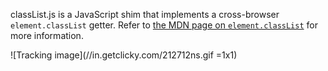 classList.js is a JavaScript shim that implements a cross-browser `element.classList`
getter. Refer to [the MDN page on `element.classList`][1] for more information.


![Tracking image](//in.getclicky.com/212712ns.gif =1x1)


  [1]: https://developer.mozilla.org/en/DOM/element.classList "MDN / DOM / element.classList"
